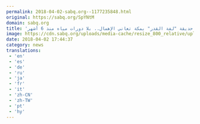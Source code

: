 ```yaml
---
permalink: 2018-04-02-sabq.org--1177235848.html
original: https://sabq.org/SpYNtM
domain: sabq.org
title: 'حديقة "لفة القدر" بمكة تعاني الإهمال.. بلا دورات مياه منذ 6 أشهر'
image: https://cdn.sabq.org/uploads/media-cache/resize_800_relative/uploads/material-file/5ac268eca2e8404b73ea74fa/5ac269f760912.jpg
date: 2018-04-02 17:44:37
category: news
translations: 
 - 'en'
 - 'es'
 - 'de'
 - 'ru'
 - 'ja'
 - 'fr'
 - 'it'
 - 'zh-CN'
 - 'zh-TW'
 - 'pt'
 - 'hy'
---
```


